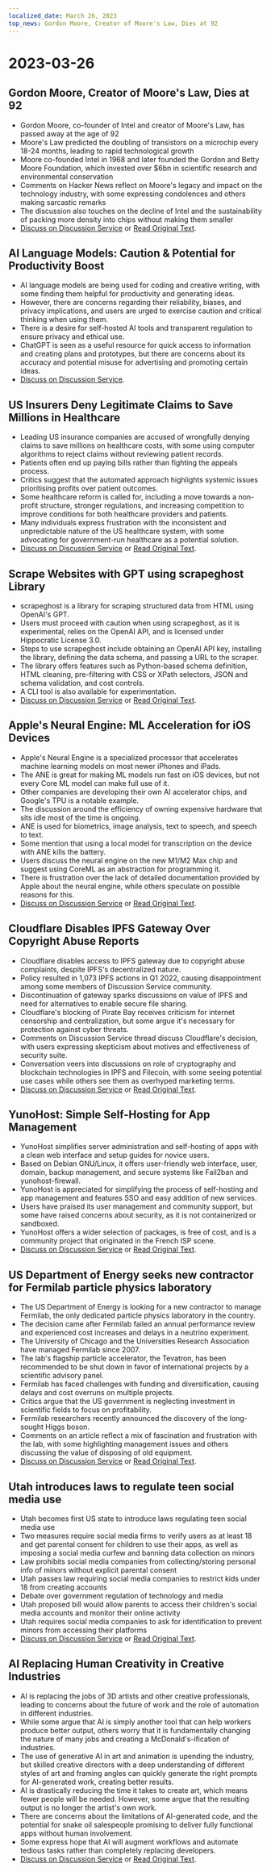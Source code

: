 ```yaml
---
localized_date: March 26, 2023
top_news: Gordon Moore, Creator of Moore's Law, Dies at 92
---
```


# 2023-03-26

## Gordon Moore, Creator of Moore's Law, Dies at 92

- Gordon Moore, co-founder of Intel and creator of Moore's Law, has passed away at the age of 92
- Moore's Law predicted the doubling of transistors on a microchip every 18-24 months, leading to rapid technological growth
- Moore co-founded Intel in 1968 and later founded the Gordon and Betty Moore Foundation, which invested over $6bn in scientific research and environmental conservation
- Comments on Hacker News reflect on Moore's legacy and impact on the technology industry, with some expressing condolences and others making sarcastic remarks
- The discussion also touches on the decline of Intel and the sustainability of packing more density into chips without making them smaller
- [Discuss on Discussion Service](http://news.ycombinator.com/item?id=35297420) or [Read Original Text](https://www.moore.org/article-detail?newsUrlName=in-memoriam-gordon-moore-1929-2023).

## AI Language Models: Caution & Potential for Productivity Boost

- AI language models are being used for coding and creative writing, with some finding them helpful for productivity and generating ideas.
- However, there are concerns regarding their reliability, biases, and privacy implications, and users are urged to exercise caution and critical thinking when using them.
- There is a desire for self-hosted AI tools and transparent regulation to ensure privacy and ethical use.
- ChatGPT is seen as a useful resource for quick access to information and creating plans and prototypes, but there are concerns about its accuracy and potential misuse for advertising and promoting certain ideas.
- [Discuss on Discussion Service](http://news.ycombinator.com/item?id=35299071).

## US Insurers Deny Legitimate Claims to Save Millions in Healthcare

- Leading US insurance companies are accused of wrongfully denying claims to save millions on healthcare costs, with some using computer algorithms to reject claims without reviewing patient records.
- Patients often end up paying bills rather than fighting the appeals process.
- Critics suggest that the automated approach highlights systemic issues prioritising profits over patient outcomes.
- Some healthcare reform is called for, including a move towards a non-profit structure, stronger regulations, and increasing competition to improve conditions for both healthcare providers and patients.
- Many individuals express frustration with the inconsistent and unpredictable nature of the US healthcare system, with some advocating for government-run healthcare as a potential solution.
- [Discuss on Discussion Service](http://news.ycombinator.com/item?id=35304017) or [Read Original Text](https://www.propublica.org/article/cigna-pxdx-medical-health-insurance-rejection-claims).

## Scrape Websites with GPT using scrapeghost Library

- scrapeghost is a library for scraping structured data from HTML using OpenAI's GPT.
- Users must proceed with caution when using scrapeghost, as it is experimental, relies on the OpenAI API, and is licensed under Hippocratic License 3.0.
- Steps to use scrapeghost include obtaining an OpenAI API key, installing the library, defining the data schema, and passing a URL to the scraper.
- The library offers features such as Python-based schema definition, HTML cleaning, pre-filtering with CSS or XPath selectors, JSON and schema validation, and cost controls.
- A CLI tool is also available for experimentation.
- [Discuss on Discussion Service](http://news.ycombinator.com/item?id=35305655) or [Read Original Text](https://jamesturk.github.io/scrapeghost/).

## Apple's Neural Engine: ML Acceleration for iOS Devices

- Apple's Neural Engine is a specialized processor that accelerates machine learning models on most newer iPhones and iPads.
- The ANE is great for making ML models run fast on iOS devices, but not every Core ML model can make full use of it.
- Other companies are developing their own AI accelerator chips, and Google's TPU is a notable example.
- The discussion around the efficiency of owning expensive hardware that sits idle most of the time is ongoing.
- ANE is used for biometrics, image analysis, text to speech, and speech to text.
- Some mention that using a local model for transcription on the device with ANE kills the battery.
- Users discuss the neural engine on the new M1/M2 Max chip and suggest using CoreML as an abstraction for programming it.
- There is frustration over the lack of detailed documentation provided by Apple about the neural engine, while others speculate on possible reasons for this.
- [Discuss on Discussion Service](http://news.ycombinator.com/item?id=35301447) or [Read Original Text](https://github.com/hollance/neural-engine).

## Cloudflare Disables IPFS Gateway Over Copyright Abuse Reports

- Cloudflare disables access to IPFS gateway due to copyright abuse complaints, despite IPFS's decentralized nature.
- Policy resulted in 1,073 IPFS actions in Q1 2022, causing disappointment among some members of Discussion Service community.
- Discontinuation of gateway sparks discussions on value of IPFS and need for alternatives to enable secure file sharing.
- Cloudflare's blocking of Pirate Bay receives criticism for internet censorship and centralization, but some argue it's necessary for protection against cyber threats.
- Comments on Discussion Service thread discuss Cloudflare's decision, with users expressing skepticism about motives and effectiveness of security suite.
- Conversation veers into discussions on role of cryptography and blockchain technologies in IPFS and Filecoin, with some seeing potential use cases while others see them as overhyped marketing terms.
- [Discuss on Discussion Service](http://news.ycombinator.com/item?id=35300200) or [Read Original Text](https://torrentfreak.com/cloudflare-disables-access-to-pirated-content-on-its-ipfs-gateway-230324/).

## YunoHost: Simple Self-Hosting for App Management

- YunoHost simplifies server administration and self-hosting of apps with a clean web interface and setup guides for novice users.
- Based on Debian GNU/Linux, it offers user-friendly web interface, user, domain, backup management, and secure systems like Fail2ban and yunohost-firewall.
- YunoHost is appreciated for simplifying the process of self-hosting and app management and features SSO and easy addition of new services.
- Users have praised its user management and community support, but some have raised concerns about security, as it is not containerized or sandboxed.
- YunoHost offers a wider selection of packages, is free of cost, and is a community project that originated in the French ISP scene.
- [Discuss on Discussion Service](http://news.ycombinator.com/item?id=35300482) or [Read Original Text](https://yunohost.org).

## US Department of Energy seeks new contractor for Fermilab particle physics laboratory

- The US Department of Energy is looking for a new contractor to manage Fermilab, the only dedicated particle physics laboratory in the country.
- The decision came after Fermilab failed an annual performance review and experienced cost increases and delays in a neutrino experiment.
- The University of Chicago and the Universities Research Association have managed Fermilab since 2007.
- The lab's flagship particle accelerator, the Tevatron, has been recommended to be shut down in favor of international projects by a scientific advisory panel.
- Fermilab has faced challenges with funding and diversification, causing delays and cost overruns on multiple projects.
- Critics argue that the US government is neglecting investment in scientific fields to focus on profitability.
- Fermilab researchers recently announced the discovery of the long-sought Higgs boson.
- Comments on an article reflect a mix of fascination and frustration with the lab, with some highlighting management issues and others discussing the value of disposing of old equipment.
- [Discuss on Discussion Service](http://news.ycombinator.com/item?id=35303391) or [Read Original Text](https://www.science.org/content/article/major-shake-coming-fermilab-troubled-u-s-particle-physics-center).

## Utah introduces laws to regulate teen social media use

- Utah becomes first US state to introduce laws regulating teen social media use
- Two measures require social media firms to verify users as at least 18 and get parental consent for children to use their apps, as well as imposing a social media curfew and banning data collection on minors
- Law prohibits social media companies from collecting/storing personal info of minors without explicit parental consent
- Utah passes law requiring social media companies to restrict kids under 18 from creating accounts
- Debate over government regulation of technology and media
- Utah proposed bill would allow parents to access their children's social media accounts and monitor their online activity
- Utah requires social media companies to ask for identification to prevent minors from accessing their platforms
- [Discuss on Discussion Service](http://news.ycombinator.com/item?id=35307647) or [Read Original Text](https://www.bbc.com/news/world-us-canada-65060733).

## AI Replacing Human Creativity in Creative Industries

- AI is replacing the jobs of 3D artists and other creative professionals, leading to concerns about the future of work and the role of automation in different industries.
- While some argue that AI is simply another tool that can help workers produce better output, others worry that it is fundamentally changing the nature of many jobs and creating a McDonald's-ification of industries.
- The use of generative AI in art and animation is upending the industry, but skilled creative directors with a deep understanding of different styles of art and framing angles can quickly generate the right prompts for AI-generated work, creating better results.
- AI is drastically reducing the time it takes to create art, which means fewer people will be needed. However, some argue that the resulting output is no longer the artist's own work.
- There are concerns about the limitations of AI-generated code, and the potential for snake oil salespeople promising to deliver fully functional apps without human involvement.
- Some express hope that AI will augment workflows and automate tedious tasks rather than completely replacing developers.
- [Discuss on Discussion Service](http://news.ycombinator.com/item?id=35308498) or [Read Original Text](https://reddit.com/r/blender/comments/121lhfq/i_lost_everything_that_made_me_love_my_job/).
